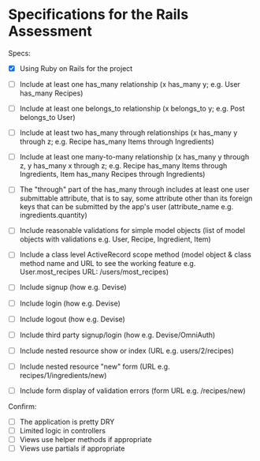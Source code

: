 # Specifications for the Rails Assessment

Specs:
- [x] Using Ruby on Rails for the project

- [ ] Include at least one has_many relationship (x has_many y; e.g. User has_many Recipes)

- [ ] Include at least one belongs_to relationship (x belongs_to y; e.g. Post belongs_to User)

- [ ] Include at least two has_many through relationships (x has_many y through z; e.g. Recipe has_many Items through Ingredients)

- [ ] Include at least one many-to-many relationship (x has_many y through z, y has_many x through z; e.g. Recipe has_many Items through Ingredients, Item has_many Recipes through Ingredients)

- [ ] The "through" part of the has_many through includes at least one user submittable attribute, that is to say, some attribute other than its foreign keys that can be submitted by the app's user (attribute_name e.g. ingredients.quantity)

- [ ] Include reasonable validations for simple model objects (list of model objects with validations e.g. User, Recipe, Ingredient, Item)

- [ ] Include a class level ActiveRecord scope method (model object & class method name and URL to see the working feature e.g. User.most_recipes URL: /users/most_recipes)

- [ ] Include signup (how e.g. Devise)
- [ ] Include login (how e.g. Devise)
- [ ] Include logout (how e.g. Devise)

- [ ] Include third party signup/login (how e.g. Devise/OmniAuth)

- [ ] Include nested resource show or index (URL e.g. users/2/recipes)

- [ ] Include nested resource "new" form (URL e.g. recipes/1/ingredients/new)

- [ ] Include form display of validation errors (form URL e.g. /recipes/new)

Confirm:
- [ ] The application is pretty DRY
- [ ] Limited logic in controllers
- [ ] Views use helper methods if appropriate
- [ ] Views use partials if appropriate
